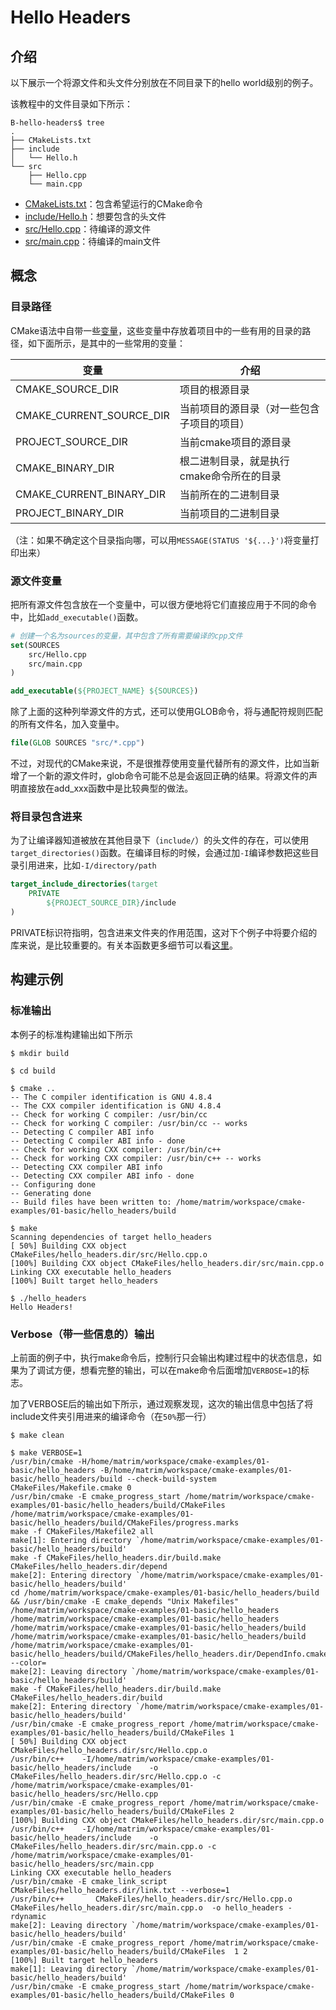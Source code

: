 # Hello Headers

## 介绍

以下展示一个将源文件和头文件分别放在不同目录下的hello world级别的例子。

该教程中的文件目录如下所示：

```
B-hello-headers$ tree
.
├── CMakeLists.txt
├── include
│   └── Hello.h
└── src
    ├── Hello.cpp
    └── main.cpp
```

* [CMakeLists.txt](https://github.com/LiYuRio/best-practice-cmake/blob/master/cmake-examples-zh/01-basic/B-hello-headers/CMakeLists.txt)：包含希望运行的CMake命令
* [include/Hello.h](https://github.com/LiYuRio/best-practice-cmake/blob/master/cmake-examples-zh/01-basic/B-hello-headers/include/Hello.h)：想要包含的头文件
* [src/Hello.cpp](https://github.com/LiYuRio/best-practice-cmake/blob/master/cmake-examples-zh/01-basic/B-hello-headers/src/Hello.cpp)：待编译的源文件
* [src/main.cpp](https://github.com/LiYuRio/best-practice-cmake/blob/master/cmake-examples-zh/01-basic/B-hello-headers/src/main.cpp)：待编译的main文件

## 概念

### 目录路径

CMake语法中自带一些[变量](https://gitlab.kitware.com/cmake/community/-/wikis/doc/cmake/Useful-Variables)，这些变量中存放着项目中的一些有用的目录的路径，如下面所示，是其中的一些常用的变量：

| 变量                     | 介绍                                       |
| ------------------------ | ------------------------------------------ |
| CMAKE_SOURCE_DIR         | 项目的根源目录                             |
| CMAKE_CURRENT_SOURCE_DIR | 当前项目的源目录（对一些包含子项目的项目） |
| PROJECT_SOURCE_DIR       | 当前cmake项目的源目录                      |
| CMAKE_BINARY_DIR         | 根二进制目录，就是执行cmake命令所在的目录  |
| CMAKE_CURRENT_BINARY_DIR | 当前所在的二进制目录                       |
| PROJECT_BINARY_DIR       | 当前项目的二进制目录                       |

（注：如果不确定这个目录指向哪，可以用`MESSAGE(STATUS '${...}')`将变量打印出来）

### 源文件变量

把所有源文件包含放在一个变量中，可以很方便地将它们直接应用于不同的命令中，比如`add_executable()`函数。

```cmake
# 创建一个名为sources的变量，其中包含了所有需要编译的cpp文件
set(SOURCES
    src/Hello.cpp
    src/main.cpp
)

add_executable(${PROJECT_NAME} ${SOURCES})
```

除了上面的这种列举源文件的方式，还可以使用GLOB命令，将与通配符规则匹配的所有文件名，加入变量中。

```cmake
file(GLOB SOURCES "src/*.cpp")
```

不过，对现代的CMake来说，不是很推荐使用变量代替所有的源文件，比如当新增了一个新的源文件时，glob命令可能不总是会返回正确的结果。将源文件的声明直接放在add_xxx函数中是比较典型的做法。

### 将目录包含进来

为了让编译器知道被放在其他目录下（`include/`）的头文件的存在，可以使用`target_directories()`函数。在编译目标的时候，会通过加`-I`编译参数把这些目录引用进来，比如`-I/directory/path`

```cmake
target_include_directories(target
    PRIVATE
        ${PROJECT_SOURCE_DIR}/include
)
```

PRIVATE标识符指明，包含进来文件夹的作用范围，这对下个例子中将要介绍的库来说，是比较重要的。有关本函数更多细节可以看[这里](https://cmake.org/cmake/help/v3.0/command/target_include_directories.html)。

## 构建示例

### 标准输出

本例子的标准构建输出如下所示

```
$ mkdir build

$ cd build

$ cmake ..
-- The C compiler identification is GNU 4.8.4
-- The CXX compiler identification is GNU 4.8.4
-- Check for working C compiler: /usr/bin/cc
-- Check for working C compiler: /usr/bin/cc -- works
-- Detecting C compiler ABI info
-- Detecting C compiler ABI info - done
-- Check for working CXX compiler: /usr/bin/c++
-- Check for working CXX compiler: /usr/bin/c++ -- works
-- Detecting CXX compiler ABI info
-- Detecting CXX compiler ABI info - done
-- Configuring done
-- Generating done
-- Build files have been written to: /home/matrim/workspace/cmake-examples/01-basic/hello_headers/build

$ make
Scanning dependencies of target hello_headers
[ 50%] Building CXX object CMakeFiles/hello_headers.dir/src/Hello.cpp.o
[100%] Building CXX object CMakeFiles/hello_headers.dir/src/main.cpp.o
Linking CXX executable hello_headers
[100%] Built target hello_headers

$ ./hello_headers
Hello Headers!
```

### Verbose（带一些信息的）输出

上前面的例子中，执行make命令后，控制行只会输出构建过程中的状态信息，如果为了调试方便，想看完整的输出，可以在make命令后面增加`VERBOSE=1`的标志。

加了VERBOSE后的输出如下所示，通过观察发现，这次的输出信息中包括了将include文件夹引用进来的编译命令（在`50%`那一行）

```
$ make clean

$ make VERBOSE=1
/usr/bin/cmake -H/home/matrim/workspace/cmake-examples/01-basic/hello_headers -B/home/matrim/workspace/cmake-examples/01-basic/hello_headers/build --check-build-system CMakeFiles/Makefile.cmake 0
/usr/bin/cmake -E cmake_progress_start /home/matrim/workspace/cmake-examples/01-basic/hello_headers/build/CMakeFiles /home/matrim/workspace/cmake-examples/01-basic/hello_headers/build/CMakeFiles/progress.marks
make -f CMakeFiles/Makefile2 all
make[1]: Entering directory `/home/matrim/workspace/cmake-examples/01-basic/hello_headers/build'
make -f CMakeFiles/hello_headers.dir/build.make CMakeFiles/hello_headers.dir/depend
make[2]: Entering directory `/home/matrim/workspace/cmake-examples/01-basic/hello_headers/build'
cd /home/matrim/workspace/cmake-examples/01-basic/hello_headers/build && /usr/bin/cmake -E cmake_depends "Unix Makefiles" /home/matrim/workspace/cmake-examples/01-basic/hello_headers /home/matrim/workspace/cmake-examples/01-basic/hello_headers /home/matrim/workspace/cmake-examples/01-basic/hello_headers/build /home/matrim/workspace/cmake-examples/01-basic/hello_headers/build /home/matrim/workspace/cmake-examples/01-basic/hello_headers/build/CMakeFiles/hello_headers.dir/DependInfo.cmake --color=
make[2]: Leaving directory `/home/matrim/workspace/cmake-examples/01-basic/hello_headers/build'
make -f CMakeFiles/hello_headers.dir/build.make CMakeFiles/hello_headers.dir/build
make[2]: Entering directory `/home/matrim/workspace/cmake-examples/01-basic/hello_headers/build'
/usr/bin/cmake -E cmake_progress_report /home/matrim/workspace/cmake-examples/01-basic/hello_headers/build/CMakeFiles 1
[ 50%] Building CXX object CMakeFiles/hello_headers.dir/src/Hello.cpp.o
/usr/bin/c++    -I/home/matrim/workspace/cmake-examples/01-basic/hello_headers/include    -o CMakeFiles/hello_headers.dir/src/Hello.cpp.o -c /home/matrim/workspace/cmake-examples/01-basic/hello_headers/src/Hello.cpp
/usr/bin/cmake -E cmake_progress_report /home/matrim/workspace/cmake-examples/01-basic/hello_headers/build/CMakeFiles 2
[100%] Building CXX object CMakeFiles/hello_headers.dir/src/main.cpp.o
/usr/bin/c++    -I/home/matrim/workspace/cmake-examples/01-basic/hello_headers/include    -o CMakeFiles/hello_headers.dir/src/main.cpp.o -c /home/matrim/workspace/cmake-examples/01-basic/hello_headers/src/main.cpp
Linking CXX executable hello_headers
/usr/bin/cmake -E cmake_link_script CMakeFiles/hello_headers.dir/link.txt --verbose=1
/usr/bin/c++       CMakeFiles/hello_headers.dir/src/Hello.cpp.o CMakeFiles/hello_headers.dir/src/main.cpp.o  -o hello_headers -rdynamic
make[2]: Leaving directory `/home/matrim/workspace/cmake-examples/01-basic/hello_headers/build'
/usr/bin/cmake -E cmake_progress_report /home/matrim/workspace/cmake-examples/01-basic/hello_headers/build/CMakeFiles  1 2
[100%] Built target hello_headers
make[1]: Leaving directory `/home/matrim/workspace/cmake-examples/01-basic/hello_headers/build'
/usr/bin/cmake -E cmake_progress_start /home/matrim/workspace/cmake-examples/01-basic/hello_headers/build/CMakeFiles 0
```


